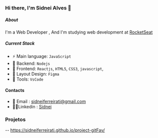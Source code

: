 ### Hi there, I'm Sidnei Alves 👋

##### About
I'm a Web Developer , And I'm studying web development at [RocketSeat](https://www.rocketseat.com.br/)

##### Current Stack
- ⚡️ Main language: `JavaScript`
- 📡 Backend: `Nodejs`
- 🎉 Frontend: `Reactjs`, `HTML5`, `CSS3`, `javascript`,
- 🎨 Layout Design: `Figma`
- 🔧 Tools: `VsCode`

####   Contacts
- 📧 Email : sidneiferreirati@gmail.com
- 🧑‍💼Linkedin :    [Sidnei](https://www.linkedin.com/in/sidnei-ferreira-040109a2/)

### Projetos 
-- https://sidneiferreirati.github.io/project-gitFav/
